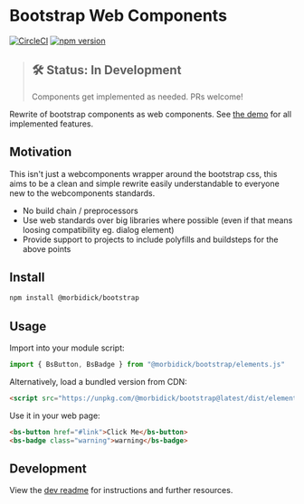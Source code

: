 # Bootstrap Web Components

[![CircleCI](https://circleci.com/gh/morbidick/bootstrap-webcomponents.svg?style=shield)](https://circleci.com/gh/morbidick/bootstrap-webcomponents)
[![npm version](https://badge.fury.io/js/@morbidick/bootstrap.svg)](https://www.npmjs.com/package/@morbidick/bootstrap)

> ## 🛠 Status: In Development
> Components get implemented as needed. PRs welcome!

Rewrite of bootstrap components as web components. See [the demo](demo/index.html) for all implemented features.

## Motivation

This isn't just a webcomponents wrapper around the bootstrap css, this aims to be a clean and simple rewrite easily understandable to everyone new to the webcomponents standards.

* No build chain / preprocessors
* Use web standards over big libraries where possible (even if that means loosing compatibility eg. dialog element)
* Provide support to projects to include polyfills and buildsteps for the above points

## Install

```bash
npm install @morbidick/bootstrap
```

## Usage

Import into your module script:

```javascript
import { BsButton, BsBadge } from "@morbidick/bootstrap/elements.js"
```

Alternatively, load a bundled version from CDN:

```html
<script src="https://unpkg.com/@morbidick/bootstrap@latest/dist/elements.bundled.min.js"></script>
```

Use it in your web page:

```html
<bs-button href="#link">Click Me</bs-button>
<bs-badge class="warning">warning</bs-badge>
```

## Development

View the [dev readme](DEVELOPE.md) for instructions and further resources.
